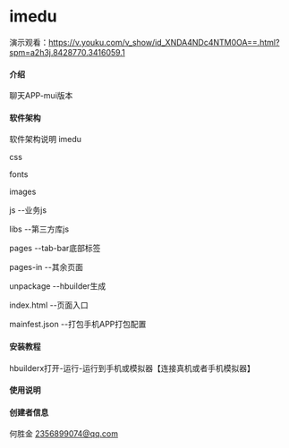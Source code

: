 # imedu
演示观看：https://v.youku.com/v_show/id_XNDA4NDc4NTM0OA==.html?spm=a2h3j.8428770.3416059.1
#### 介绍
聊天APP-mui版本

#### 软件架构
软件架构说明
imedu   

   css   
   
   fonts   
   
   images   
   
   js       	 --业务js   
   
   libs			 --第三方库js   
   
   pages		 --tab-bar底部标签   
   
   pages-in		 --其余页面   
   
   unpackage	 --hbuilder生成   
   
   index.html	 --页面入口  
   
   mainfest.json --打包手机APP打包配置 

#### 安装教程

hbuilderx打开-运行-运行到手机或模拟器【连接真机或者手机模拟器】
#### 使用说明


#### 创建者信息
何胜金
2356899074@qq.com

